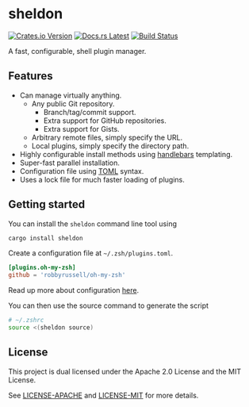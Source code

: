 # sheldon

[![Crates.io Version](https://img.shields.io/crates/v/sheldon.svg?style=flat-square)][crates]
[![Docs.rs Latest](https://img.shields.io/badge/docs.rs-latest-brightgreen.svg?style=flat-square&color=blue)][docs]
[![Build Status](https://img.shields.io/travis/rossmacarthur/sheldon/master.svg?style=flat-square)][travis]

A fast, configurable, shell plugin manager.

## Features

- Can manage virtually anything.
  - Any public Git repository.
    - Branch/tag/commit support.
    - Extra support for GitHub repositories.
    - Extra support for Gists.
  - Arbitrary remote files, simply specify the URL.
  - Local plugins, simply specify the directory path.
- Highly configurable install methods using [handlebars] templating.
- Super-fast parallel installation.
- Configuration file using [TOML] syntax.
- Uses a lock file for much faster loading of plugins.

## Getting started

You can install the `sheldon` command line tool using

```sh
cargo install sheldon
```

Create a configuration file at `~/.zsh/plugins.toml`.

```toml
[plugins.oh-my-zsh]
github = 'robbyrussell/oh-my-zsh'
```

Read up more about configuration [here][configuration].

You can then use the source command to generate the script

```sh
# ~/.zshrc
source <(sheldon source)
```

## License

This project is dual licensed under the Apache 2.0 License and the MIT License.

See [LICENSE-APACHE](LICENSE-APACHE) and [LICENSE-MIT](LICENSE-MIT) for more
details.

[configuration]: docs/Configuration.md
[crates]: https://crates.io/crates/sheldon
[docs]: https://docs.rs/sheldon
[handlebars]: http://handlebarsjs.com
[travis]: https://travis-ci.org/rossmacarthur/sheldon
[TOML]: https://github.com/toml-lang/toml
